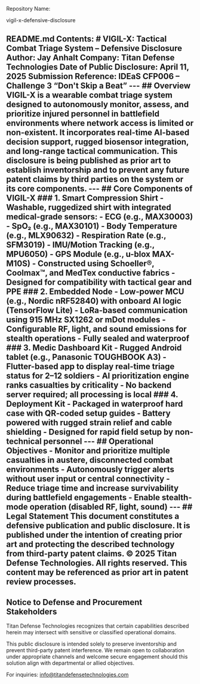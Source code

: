 Repository Name: 

vigil-x-defensive-disclosure

README.md Contents: # VIGIL-X: Tactical Combat Triage System – Defensive Disclosure **Author**: Jay Anhalt **Company**: Titan Defense Technologies **Date of Public Disclosure**: April 11, 2025 **Submission Reference**: IDEaS CFP006 – Challenge 3 “Don't Skip a Beat” --- ## Overview VIGIL-X is a wearable combat triage system designed to autonomously monitor, assess, and prioritize injured personnel in battlefield environments where network access is limited or non-existent. It incorporates real-time AI-based decision support, rugged biosensor integration, and long-range tactical communication. This disclosure is being published as **prior art** to establish inventorship and to prevent any future patent claims by third parties on the system or its core components. --- ## Core Components of VIGIL-X ### 1. Smart Compression Shirt - Washable, ruggedized shirt with integrated medical-grade sensors: - **ECG** (e.g., MAX30003) - **SpO₂** (e.g., MAX30101) - **Body Temperature** (e.g., MLX90632) - **Respiration Rate** (e.g., SFM3019) - **IMU/Motion Tracking** (e.g., MPU6050) - **GPS Module** (e.g., u-blox MAX-M10S) - Constructed using Schoeller®, Coolmax™, and MedTex conductive fabrics - Designed for compatibility with tactical gear and PPE ### 2. Embedded Node - Low-power MCU (e.g., Nordic nRF52840) with onboard AI logic (TensorFlow Lite) - LoRa-based communication using 915 MHz SX1262 or mDot modules - Configurable RF, light, and sound emissions for stealth operations - Fully sealed and waterproof ### 3. Medic Dashboard Kit - Rugged Android tablet (e.g., Panasonic TOUGHBOOK A3) - Flutter-based app to display real-time triage status for 2–12 soldiers - AI prioritization engine ranks casualties by criticality - No backend server required; all processing is local ### 4. Deployment Kit - Packaged in waterproof hard case with QR-coded setup guides - Battery powered with rugged strain relief and cable shielding - Designed for rapid field setup by non-technical personnel --- ## Operational Objectives - **Monitor and prioritize multiple casualties** in austere, disconnected combat environments - **Autonomously trigger alerts** without user input or central connectivity - **Reduce triage time and increase survivability** during battlefield engagements - **Enable stealth-mode operation** (disabled RF, light, sound) --- ## Legal Statement This document constitutes a **defensive publication and public disclosure**. It is published under the intention of creating **prior art** and protecting the described technology from third-party patent claims. © 2025 Titan Defense Technologies. All rights reserved. This content may be referenced as prior art in patent review processes. 
---
## Notice to Defense and Procurement Stakeholders

Titan Defense Technologies recognizes that certain capabilities described herein may intersect with sensitive or classified operational domains.

This public disclosure is intended solely to preserve inventorship and prevent third-party patent interference. We remain open to collaboration under appropriate channels and welcome secure engagement should this solution align with departmental or allied objectives.

For inquiries: info@titandefensetechnologies.com
